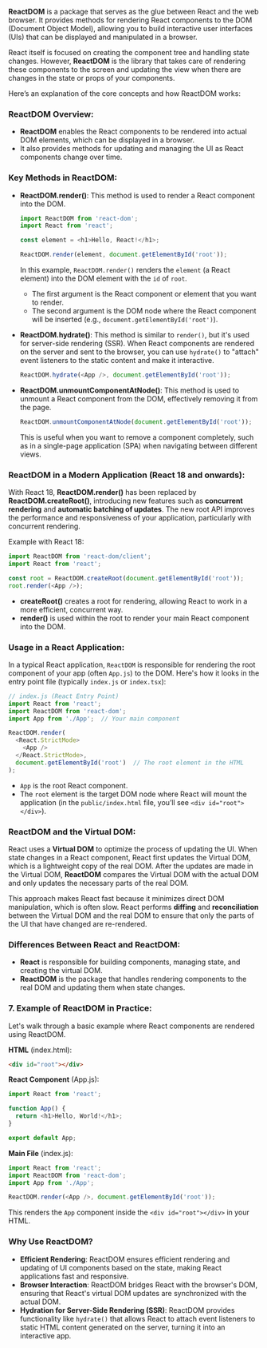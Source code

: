 **ReactDOM** is a package that serves as the glue between React and the web browser. It provides methods for rendering React components to the DOM (Document Object Model), allowing you to build interactive user interfaces (UIs) that can be displayed and manipulated in a browser.

React itself is focused on creating the component tree and handling state changes. However, **ReactDOM** is the library that takes care of rendering these components to the screen and updating the view when there are changes in the state or props of your components.

Here’s an explanation of the core concepts and how ReactDOM works:

### **ReactDOM Overview:**
- **ReactDOM** enables the React components to be rendered into actual DOM elements, which can be displayed in a browser.
- It also provides methods for updating and managing the UI as React components change over time.

### **Key Methods in ReactDOM:**
- **ReactDOM.render()**: This method is used to render a React component into the DOM.
    
    ```js
    import ReactDOM from 'react-dom';
    import React from 'react';
    
    const element = <h1>Hello, React!</h1>;
    
    ReactDOM.render(element, document.getElementById('root'));
    ```
    
    In this example, `ReactDOM.render()` renders the `element` (a React element) into the DOM element with the `id` of `root`.
    - The first argument is the React component or element that you want to render.
    - The second argument is the DOM node where the React component will be inserted (e.g., `document.getElementById('root')`).
        
- **ReactDOM.hydrate()**: This method is similar to `render()`, but it's used for server-side rendering (SSR). When React components are rendered on the server and sent to the browser, you can use `hydrate()` to "attach" event listeners to the static content and make it interactive.
    
    ```js
    ReactDOM.hydrate(<App />, document.getElementById('root'));
    ```
    
- **ReactDOM.unmountComponentAtNode()**: This method is used to unmount a React component from the DOM, effectively removing it from the page.
    
    ```js
    ReactDOM.unmountComponentAtNode(document.getElementById('root'));
    ```
    
    This is useful when you want to remove a component completely, such as in a single-page application (SPA) when navigating between different views.

### **ReactDOM in a Modern Application (React 18 and onwards)**:
With React 18, **ReactDOM.render()** has been replaced by **ReactDOM.createRoot()**, introducing new features such as **concurrent rendering** and **automatic batching of updates**. The new root API improves the performance and responsiveness of your application, particularly with concurrent rendering.

Example with React 18:
```js
import ReactDOM from 'react-dom/client';
import React from 'react';

const root = ReactDOM.createRoot(document.getElementById('root'));
root.render(<App />);
```

- **createRoot()** creates a root for rendering, allowing React to work in a more efficient, concurrent way.
- **render()** is used within the root to render your main React component into the DOM.

### **Usage in a React Application:**
In a typical React application, `ReactDOM` is responsible for rendering the root component of your app (often `App.js`) to the DOM. Here's how it looks in the entry point file (typically `index.js` or `index.tsx`):

```js
// index.js (React Entry Point)
import React from 'react';
import ReactDOM from 'react-dom';
import App from './App';  // Your main component

ReactDOM.render(
  <React.StrictMode>
    <App />
  </React.StrictMode>,
  document.getElementById('root')  // The root element in the HTML
);
```

- `App` is the root React component.
- The `root` element is the target DOM node where React will mount the application (in the `public/index.html` file, you’ll see `<div id="root"></div>`).

### **ReactDOM and the Virtual DOM:**
React uses a **Virtual DOM** to optimize the process of updating the UI. When state changes in a React component, React first updates the Virtual DOM, which is a lightweight copy of the real DOM. After the updates are made in the Virtual DOM, **ReactDOM** compares the Virtual DOM with the actual DOM and only updates the necessary parts of the real DOM.

This approach makes React fast because it minimizes direct DOM manipulation, which is often slow. React performs **diffing** and **reconciliation** between the Virtual DOM and the real DOM to ensure that only the parts of the UI that have changed are re-rendered.

### **Differences Between React and ReactDOM:**
- **React** is responsible for building components, managing state, and creating the virtual DOM.
- **ReactDOM** is the package that handles rendering components to the real DOM and updating them when state changes.

### 7. **Example of ReactDOM in Practice:**
Let's walk through a basic example where React components are rendered using ReactDOM.

**HTML** (index.html):

```html
<div id="root"></div>
```

**React Component** (App.js):

```js
import React from 'react';

function App() {
  return <h1>Hello, World!</h1>;
}

export default App;
```

**Main File** (index.js):

```js
import React from 'react';
import ReactDOM from 'react-dom';
import App from './App';

ReactDOM.render(<App />, document.getElementById('root'));
```

This renders the `App` component inside the `<div id="root"></div>` in your HTML.

### **Why Use ReactDOM?**
- **Efficient Rendering**: ReactDOM ensures efficient rendering and updating of UI components based on the state, making React applications fast and responsive.
- **Browser Interaction**: ReactDOM bridges React with the browser's DOM, ensuring that React's virtual DOM updates are synchronized with the actual DOM.
- **Hydration for Server-Side Rendering (SSR)**: ReactDOM provides functionality like `hydrate()` that allows React to attach event listeners to static HTML content generated on the server, turning it into an interactive app.
